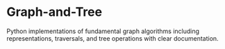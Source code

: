 # Graph-and-Tree
Python implementations of fundamental graph algorithms including representations, traversals, and tree operations with clear documentation.

 
